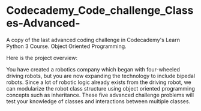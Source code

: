 # Codecademy_Code_challenge_Classes-Advanced-
A copy of the last advanced coding challenge in Codecademy's Learn Python 3 Course. Object Oriented Programming. 

Here is the project overview:

You have created a robotics company which began with four-wheeled driving robots, but you are now expanding the technology to include bipedal robots. Since a lot of robotic logic already exists from the driving robot, we can modularize the robot class structure using object oriented programming concepts such as inheritance. These five advanced challenge problems will test your knowledge of classes and interactions between multiple classes.
